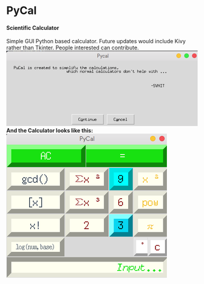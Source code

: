 # PyCal
#### Scientific Calculator
Simple GUI Python based calculator. Future updates would include Kivy rather than Tkinter. People interested can contribute.
![Opening Window](images/Screenshotfrom2018-12-1123-45-11.png)
**And the Calculator looks like this:**
![Calculator](images/Screenshotfrom2018-12-1123-45-29.png)